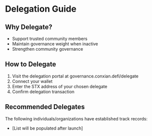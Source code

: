 # Delegation Guide

## Why Delegate?

- Support trusted community members
- Maintain governance weight when inactive
- Strengthen community governance

## How to Delegate

1. Visit the delegation portal at governance.conxian.defi/delegate
2. Connect your wallet
3. Enter the STX address of your chosen delegate
4. Confirm delegation transaction

## Recommended Delegates

The following individuals/organizations have established track records:

- [List will be populated after launch]
